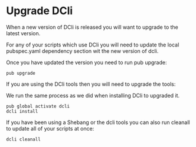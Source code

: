 # Upgrade DCli

When a new version of DCli is released you will want to upgrade to the latest version.

For any of your scripts which use DCli you will need to update the local pubspec.yaml dependency section wit the new version of dcli.

Once you have updated the version you need to run pub upgrade:

```text
pub upgrade
```

If you are using the DCli tools then you will need to upgrade the tools:

We run the same process as we did when installing DCli to upgraded it.

```text
pub global activate dcli
dcli install
```

If you have been using a Shebang or the dcli tools you can also run cleanall to update all of your scripts at once:

```text
dcli cleanall
```

